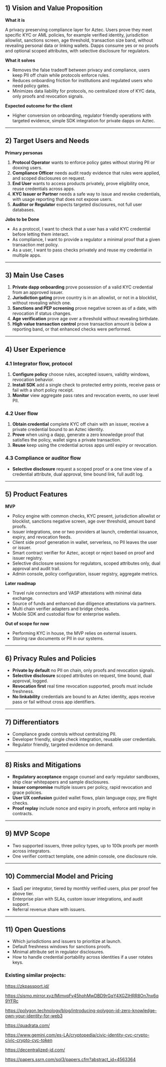 ## 1) Vision and Value Proposition

**What it is**

A privacy preserving compliance layer for Aztec. Users prove they meet specific KYC or AML policies, for example verified identity, jurisdiction allowlist, sanctions screen, age threshold, transaction size band, without revealing personal data or linking wallets. Dapps consume yes or no proofs and optional scoped attributes, with selective disclosure for regulators.

**What it solves**

- Removes the false tradeoff between privacy and compliance, users keep PII off chain while protocols enforce rules.
- Reduces onboarding friction for institutions and regulated users who need policy gates.
- Minimizes data liability for protocols, no centralized store of KYC data, only proofs and revocation signals.

**Expected outcome for the client**

- Higher conversion on onboarding, regulator friendly operations with targeted evidence, simple SDK integration for private dapps on Aztec.

---

## 2) Target Users and Needs

**Primary personas**

1. **Protocol Operator** wants to enforce policy gates without storing PII or doxxing users.
2. **Compliance Officer** needs audit ready evidence that rules were applied, and scoped disclosures on request.
3. **End User** wants to access products privately, prove eligibility once, reuse credentials across apps.
4. **KYC Issuer or Partner** needs a safe way to issue and revoke credentials, with usage reporting that does not expose users.
5. **Auditor or Regulator** expects targeted disclosures, not full user databases.

**Jobs to be Done**

- As a protocol, I want to check that a user has a valid KYC credential before letting them interact.
- As compliance, I want to provide a regulator a minimal proof that a given transaction met policy.
- As a user, I want to pass checks privately and reuse my credential in multiple apps.

---

## 3) Main Use Cases

1. **Private dapp onboarding** prove possession of a valid KYC credential from an approved issuer.
2. **Jurisdiction gating** prove country is in an allowlist, or not in a blocklist, without revealing which one.
3. **Sanctions and PEP screening** prove negative screen as of a date, with revocation if status changes.
4. **Age verification** prove age over a threshold without revealing birthdate.
5. **High value transaction control** prove transaction amount is below a reporting band, or that enhanced checks were performed.

---

## 4) User Experience

### 4.1 Integrator flow, protocol

1. **Configure policy** choose rules, accepted issuers, validity windows, revocation behavior.
2. **Install SDK** add a single check to protected entry points, receive pass or fail with a short policy receipt.
3. **Monitor** view aggregate pass rates and revocation events, no user level PII.

### 4.2 User flow

1. **Obtain credential** complete KYC off chain with an issuer, receive a private credential bound to an Aztec identity.
2. **Prove** when using a dapp, generate a zero knowledge proof that satisfies the policy, wallet signs a private transaction.
3. **Reuse** keep using the credential across apps until expiry or revocation.

### 4.3 Compliance or auditor flow

- **Selective disclosure** request a scoped proof or a one time view of a credential attribute, dual approval, time bound link, full audit log.

---

## 5) Product Features

**MVP**

- Policy engine with common checks, KYC present, jurisdiction allowlist or blocklist, sanctions negative screen, age over threshold, amount band proofs.
- Issuer integrations, one or two providers at launch, credential issuance, expiry, and revocation feeds.
- Client side proof generation in wallet, serverless, no PII leaves the user or issuer.
- Smart contract verifier for Aztec, accept or reject based on proof and issuer registry.
- Selective disclosure sessions for regulators, scoped attributes only, dual approval and audit trail.
- Admin console, policy configuration, issuer registry, aggregate metrics.

**Later roadmap**

- Travel rule connectors and VASP attestations with minimal data exchange.
- Source of funds and enhanced due diligence attestations via partners.
- Multi chain verifier adapters and bridge checks.
- Mobile SDK and custodial flow for enterprise wallets.

**Out of scope for now**

- Performing KYC in house, the MVP relies on external issuers.
- Storing raw documents or PII in our systems.

---

## 6) Privacy Rules and Policies

- **Private by default** no PII on chain, only proofs and revocation signals.
- **Selective disclosure** scoped attributes on request, time bound, dual approval, logged.
- **Revocation first** real time revocation supported, proofs must include freshness.
- **No linkability** credentials are bound to an Aztec identity, apps receive pass or fail without cross app identifiers.

---

## 7) Differentiators

- Compliance grade controls without centralizing PII.
- Developer friendly, single check integration, reusable user credentials.
- Regulator friendly, targeted evidence on demand.

---

## 8) Risks and Mitigations

- **Regulatory acceptance** engage counsel and early regulator sandboxes, ship clear whitepapers and sample disclosures.
- **Issuer compromise** multiple issuers per policy, rapid revocation and grace policies.
- **User UX confusion** guided wallet flows, plain language copy, pre flight checks.
- **Proof replay** include nonce and expiry in proofs, enforce anti replay in contracts.

---

## 9) MVP Scope

- Two supported issuers, three policy types, up to 100k proofs per month across integrators.
- One verifier contract template, one admin console, one disclosure role.

---

## 10) Commercial Model and Pricing

- SaaS per integrator, tiered by monthly verified users, plus per proof fee above tier.
- Enterprise plan with SLAs, custom issuer integrations, and audit support.
- Referral revenue share with issuers.

---

## 11) Open Questions

- Which jurisdictions and issuers to prioritize at launch.
- Default freshness windows for sanctions proofs.
- Minimal attribute set in regulator disclosures.
- How to handle credential portability across identities if a user rotates keys.

### **Existing similar projects:**

https://zkpassport.id/

https://sismo.mirror.xyz/MimvqFv45hohMwDBD9rGqY4XGZIHRR8On7nx6q9YFRc

https://polygon.technology/blog/introducing-polygon-id-zero-knowledge-own-your-identity-for-web3

https://quadrata.com/

https://www.gemini.com/es-LA/cryptopedia/civic-identity-cvc-crypto-civic-crypto-cvc-token

https://decentralized-id.com/

https://papers.ssrn.com/sol3/papers.cfm?abstract_id=4563364